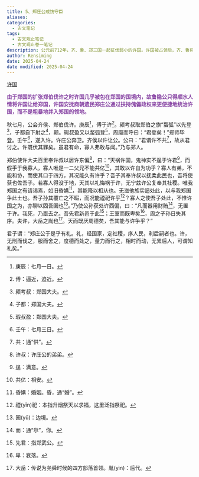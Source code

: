 ```yaml
---
title: 5、郑庄公戒饬守臣
aliases: 
categories:
  - 古文笔记
tags:
  - 古文观止笔记
  - 古文观止卷一笔记
description: 公元前712年，齐、鲁、郑三国一起征伐弱小的许国。许国被占领后，齐、鲁将许国让给郑国。郑庄公派人协理郑国政事的同时，发表了一番委婉曲折的言辞，使许国“名正言顺”地成为郑国附庸。
author: Rensiming
date: 2025-04-24
date modified: 2025-04-24
---
```


[许国](../0.先秦诸国资料/许国.md)

<span style="color: #843fa1;">**由于郑国的扩张郑伯伐许之时许国几乎被包在郑国的国境内，故鲁隐公只得顺水人情将许国让给郑国，许国安抚商朝遗民郑庄公通过扶持傀儡政权来更便捷地统治许国，而不是粗暴地并入郑国的领地。**</span>

秋七月，公会齐侯、郑伯伐许。庚辰[^1]，傅于许[^2]。颍考叔取郑伯之旗“蝥弧”以先登[^3]，子都自下射之[^4]，颠。瑕叔盈又以蝥弧登[^5]，周麾而呼曰：“君登矣！”郑师毕登。壬午[^6]，遂入许。许庄公奔卫。齐侯以许让公。公曰：“君谓许不共[^7]，故从君讨之。许既伏其罪矣。虽君有命，寡人弗敢与闻。”乃与郑人。

郑伯使许大夫百里奉许叔以居许东偏[^8]，曰：“天祸许国，鬼神实不逞于许君[^9]，而假手于我寡人，寡人唯是一二父兄不能共亿[^10]，其敢以许自为功乎？寡人有弟，不能和协，而使其口于四方，其况能久有许乎？吾子其奉许叔以抚柔此民也，吾将使获也佐吾子。若寡人得没于地，天其以礼悔祸于许，无宁兹许公复奉其社稷。唯我郑国之有请谒焉，如旧昏媾[^11]，其能降以相从也。无滋他族实逼处此，以与我郑国争此土也。吾子孙其覆亡之不暇，而况能禋祀许乎[^12]？寡人之使吾子处此，不惟许国之为，亦聊以固吾圉也[^13]。”乃使公孙获处许西偏，曰：“凡而器用财贿[^14]，无置于许。我死，乃亟去之。吾先君新邑于此[^15]；王室而既卑矣[^16]，周之子孙日失其序。夫许，大岳之胤也[^17]。天而既厌周德矣，吾其能与许争乎？”

君子谓：“郑庄公于是乎有礼。礼，经国家，定社稷，序人民，利后嗣者也。许，无刑而伐之，服而舍之，度德而处之，量力而行之，相时而动，无累后人，可谓知礼矣。”

[^1]:庚辰：七月一日。

[^2]:傅：逼近，迫近。

[^3]:颍考叔：郑国大夫。

[^4]:子都：郑国大夫。

[^5]:瑕叔盈：郑国大夫。

[^6]:壬午：七月三日。

[^7]:共：通“供”。

[^8]:许叔：许庄公的弟弟。

[^9]:逞：满意。

[^10]:共亿：相安。

[^11]:昏媾：婚姻。昏，通“婚”。

[^12]:禋(yīn)祀：本指升烟祭天以求福，这里泛指祭祀。

[^13]:圉(yǔ)：边境。

[^14]:而：通“尔”，你。

[^15]:先君：指郑武公。

[^16]:卑：衰落。

[^17]:大岳：传说为尧舜时候的四方部落首领。胤(yìn)：后代。